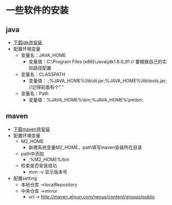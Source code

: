 # 一些软件的安装

## java

+ [下载jdk并安装](http://www.oracle.com/technetwork/java/javase/downloads/index.html)
+ 配置环境变量
  + 变量名：JAVA_HOME
    + 变量值：C:\Program Files (x86)\Java\jdk1.8.0_91        // 要根据自己的实际路径配置
  + 变量名：CLASSPATH
    + 变量值：.;%JAVA_HOME%\lib\dt.jar;%JAVA_HOME%\lib\tools.jar;    //记得前面有个"."
  + 变量名：Path
    + 变量值：%JAVA_HOME%\bin;%JAVA_HOME%\jre\bin;

## maven

+ [下载maven并安装](https://maven.apache.org/download.cgi)
+ 配置环境变量
  + M2_HOME
    + 新建系统变量M2_HOME，path填写maven安装所在目录
  + path中添加
    + ;%M2_HOME%/bin
  + 检查是否安装成功
    + mvn -v 显示版本号
+ 配置setting
  + 本地仓库 ->localRepository
  + 中央仓库 ->mirror 
    + url -> http://maven.aliyun.com/nexus/content/groups/public